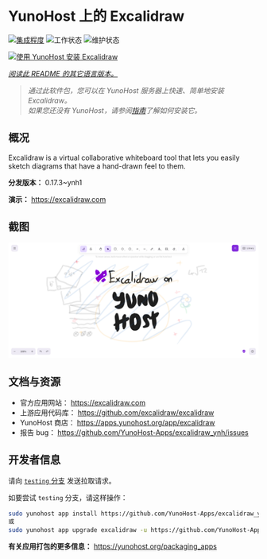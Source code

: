 <!--
注意：此 README 由 <https://github.com/YunoHost/apps/tree/master/tools/readme_generator> 自动生成
请勿手动编辑。
-->

# YunoHost 上的 Excalidraw

[![集成程度](https://dash.yunohost.org/integration/excalidraw.svg)](https://dash.yunohost.org/appci/app/excalidraw) ![工作状态](https://ci-apps.yunohost.org/ci/badges/excalidraw.status.svg) ![维护状态](https://ci-apps.yunohost.org/ci/badges/excalidraw.maintain.svg)

[![使用 YunoHost 安装 Excalidraw](https://install-app.yunohost.org/install-with-yunohost.svg)](https://install-app.yunohost.org/?app=excalidraw)

*[阅读此 README 的其它语言版本。](./ALL_README.md)*

> *通过此软件包，您可以在 YunoHost 服务器上快速、简单地安装 Excalidraw。*  
> *如果您还没有 YunoHost，请参阅[指南](https://yunohost.org/install)了解如何安装它。*

## 概况

Excalidraw is a virtual collaborative whiteboard tool that lets you easily sketch diagrams that have a hand-drawn feel to them.


**分发版本：** 0.17.3~ynh1

**演示：** <https://excalidraw.com>

## 截图

![Excalidraw 的截图](./doc/screenshots/screenshot.png)

## 文档与资源

- 官方应用网站： <https://excalidraw.com>
- 上游应用代码库： <https://github.com/excalidraw/excalidraw>
- YunoHost 商店： <https://apps.yunohost.org/app/excalidraw>
- 报告 bug： <https://github.com/YunoHost-Apps/excalidraw_ynh/issues>

## 开发者信息

请向 [`testing` 分支](https://github.com/YunoHost-Apps/excalidraw_ynh/tree/testing) 发送拉取请求。

如要尝试 `testing` 分支，请这样操作：

```bash
sudo yunohost app install https://github.com/YunoHost-Apps/excalidraw_ynh/tree/testing --debug
或
sudo yunohost app upgrade excalidraw -u https://github.com/YunoHost-Apps/excalidraw_ynh/tree/testing --debug
```

**有关应用打包的更多信息：** <https://yunohost.org/packaging_apps>
